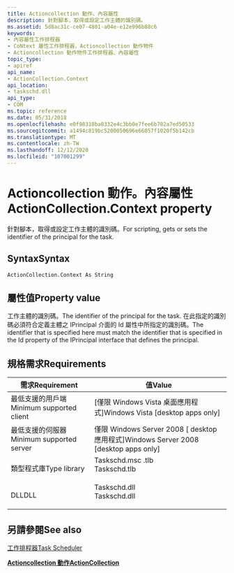 ```yaml
---
title: Actioncollection 動作。內容屬性
description: 針對腳本，取得或設定工作主體的識別碼。
ms.assetid: 5d8ac31c-ce07-4801-a04e-e12e996b88c6
keywords:
- 內容屬性工作排程器
- CoNtext 屬性工作排程器，Actioncollection 動作物件
- Actioncollection 動作物件工作排程器、內容屬性
topic_type:
- apiref
api_name:
- ActionCollection.Context
api_location:
- taskschd.dll
api_type:
- COM
ms.topic: reference
ms.date: 05/31/2018
ms.openlocfilehash: e0f98318ba8332e4c3bb0e7fee6b702a7ed50533
ms.sourcegitcommit: a1494c819bc5200050696e66057f1020f5b142cb
ms.translationtype: MT
ms.contentlocale: zh-TW
ms.lasthandoff: 12/12/2020
ms.locfileid: "107001299"
---
```

# <a name="actioncollectioncontext-property"></a><span data-ttu-id="c52bb-106">Actioncollection 動作。內容屬性</span><span class="sxs-lookup"><span data-stu-id="c52bb-106">ActionCollection.Context property</span></span>

<span data-ttu-id="c52bb-107">針對腳本，取得或設定工作主體的識別碼。</span><span class="sxs-lookup"><span data-stu-id="c52bb-107">For scripting, gets or sets the identifier of the principal for the task.</span></span>

## <a name="syntax"></a><span data-ttu-id="c52bb-108">Syntax</span><span class="sxs-lookup"><span data-stu-id="c52bb-108">Syntax</span></span>


```VB
ActionCollection.Context As String
```



## <a name="property-value"></a><span data-ttu-id="c52bb-109">屬性值</span><span class="sxs-lookup"><span data-stu-id="c52bb-109">Property value</span></span>

<span data-ttu-id="c52bb-110">工作主體的識別碼。</span><span class="sxs-lookup"><span data-stu-id="c52bb-110">The identifier of the principal for the task.</span></span> <span data-ttu-id="c52bb-111">在此指定的識別碼必須符合定義主體之 IPrincipal 介面的 Id 屬性中所指定的識別碼。</span><span class="sxs-lookup"><span data-stu-id="c52bb-111">The identifier that is specified here must match the identifier that is specified in the Id property of the IPrincipal interface that defines the principal.</span></span>

## <a name="requirements"></a><span data-ttu-id="c52bb-112">規格需求</span><span class="sxs-lookup"><span data-stu-id="c52bb-112">Requirements</span></span>



| <span data-ttu-id="c52bb-113">需求</span><span class="sxs-lookup"><span data-stu-id="c52bb-113">Requirement</span></span> | <span data-ttu-id="c52bb-114">值</span><span class="sxs-lookup"><span data-stu-id="c52bb-114">Value</span></span> |
|-------------------------------------|-----------------------------------------------------------------------------------------|
| <span data-ttu-id="c52bb-115">最低支援的用戶端</span><span class="sxs-lookup"><span data-stu-id="c52bb-115">Minimum supported client</span></span><br/> | <span data-ttu-id="c52bb-116">\[僅限 Windows Vista 桌面應用程式\]</span><span class="sxs-lookup"><span data-stu-id="c52bb-116">Windows Vista \[desktop apps only\]</span></span><br/>                                          |
| <span data-ttu-id="c52bb-117">最低支援的伺服器</span><span class="sxs-lookup"><span data-stu-id="c52bb-117">Minimum supported server</span></span><br/> | <span data-ttu-id="c52bb-118">僅限 Windows Server 2008 \[ desktop 應用程式\]</span><span class="sxs-lookup"><span data-stu-id="c52bb-118">Windows Server 2008 \[desktop apps only\]</span></span><br/>                                    |
| <span data-ttu-id="c52bb-119">類型程式庫</span><span class="sxs-lookup"><span data-stu-id="c52bb-119">Type library</span></span><br/>             | <dl> <span data-ttu-id="c52bb-120"><dt>Taskschd.msc .tlb</dt></span><span class="sxs-lookup"><span data-stu-id="c52bb-120"><dt>Taskschd.tlb</dt></span></span> </dl> |
| <span data-ttu-id="c52bb-121">DLL</span><span class="sxs-lookup"><span data-stu-id="c52bb-121">DLL</span></span><br/>                      | <dl> <span data-ttu-id="c52bb-122"><dt>Taskschd.dll</dt></span><span class="sxs-lookup"><span data-stu-id="c52bb-122"><dt>Taskschd.dll</dt></span></span> </dl> |



## <a name="see-also"></a><span data-ttu-id="c52bb-123">另請參閱</span><span class="sxs-lookup"><span data-stu-id="c52bb-123">See also</span></span>

<dl> <dt>

[<span data-ttu-id="c52bb-124">工作排程器</span><span class="sxs-lookup"><span data-stu-id="c52bb-124">Task Scheduler</span></span>](task-scheduler-start-page.md)
</dt> <dt>

[<span data-ttu-id="c52bb-125">**Actioncollection 動作**</span><span class="sxs-lookup"><span data-stu-id="c52bb-125">**ActionCollection**</span></span>](actioncollection.md)
</dt> </dl>

 

 





